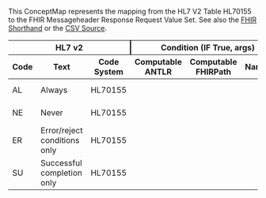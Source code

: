 
This ConceptMap represents the mapping from the HL7 V2 Table HL70155 to the FHIR Messageheader Response Request Value Set. See also the <a href='https://github.com/HL7/v2-to-fhir/blob/master/tank/Table HL70155 to Messageheader Response Request.fsh'>FHIR Shorthand</a> or the <a href='https://github.com/HL7/v2-to-fhir/blob/master/mappings/codesystems/HL7 Concept Map_ Acknowledgements - Sheet1.csv'>CSV Source</a>.
<table class='grid'><thead>
<tr><th colspan='3' style='border-right: 2px solid black;'>HL7 v2</th><th colspan='3' style='border-right: 2px solid black;'>Condition (IF True, args)</th><th colspan='4'>HL7 FHIR</th><th>Comments</th></tr>
<tr><th>Code</th><th>Text</th><th>Code System</th><th>Computable ANTLR</th><th>Computable FHIRPath</th><th>Narrative</th><th>Code</th><th>&#xA0;</th><th>Display</th><th>Code System</th><th>&#xA0;</th></tr></thead>
<tbody>
<tr><td>AL</td><td>Always</td><td style='border-right: 2px'>HL70155</td><td></td><td></td><td style='border-right: 2px'></td><td>always</td><td></td><td>Always</td><td>http://hl7.org/fhir/messageheader-response-request</td><td></td></tr>
<tr><td>NE</td><td>Never</td><td style='border-right: 2px'>HL70155</td><td></td><td></td><td style='border-right: 2px'></td><td>never</td><td></td><td>Never</td><td>http://hl7.org/fhir/messageheader-response-request</td><td></td></tr>
<tr><td>ER</td><td>Error/reject conditions only</td><td style='border-right: 2px'>HL70155</td><td></td><td></td><td style='border-right: 2px'></td><td>on-error</td><td></td><td>Error/reject conditions only</td><td>http://hl7.org/fhir/messageheader-response-request</td><td></td></tr>
<tr><td>SU</td><td>Successful completion only</td><td style='border-right: 2px'>HL70155</td><td></td><td></td><td style='border-right: 2px'></td><td>on-success</td><td></td><td>Successful completion only</td><td>http://hl7.org/fhir/messageheader-response-request</td><td></td></tr>
</tbody></table>
